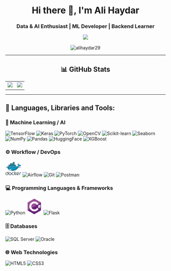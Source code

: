 <h1 align="center">Hi there 👋, I'm Ali Haydar</h1>
<h3 align="center">Data & AI Enthusiast | ML Developer | Backend Learner</h3>

<p align="center">
  <img src="https://media.giphy.com/media/hvRJCLFzcasrR4ia7z/giphy.gif" width="40"/>
</p>

<p align="center">
  <img src="https://komarev.com/ghpvc/?username=alihaydar29&label=Profile%20views&color=0e75b6&style=flat" alt="alihaydar29" />
</p>

---

<h2 align="center">📊 GitHub Stats</h2>

<table align="center">
  <tr>
    <td align="center">
      <img src="https://github-readme-stats.vercel.app/api?username=alihaydar29&show_icons=true&count_private=true&hide=contribs,issues&theme=default" width="450" />
    </td>
    <td align="center">
      <img src="https://github-readme-stats.vercel.app/api/top-langs/?username=alihaydar29&layout=compact&hide=html,css&theme=default" width="420" />
    </td>
  </tr>
</table>



---



<!-- 🚀 Skills Section -->
<h2 align="left">🚀 Languages, Libraries and Tools:</h2>

<!-- 🧠 Machine Learning / AI -->
<h3>🧠 Machine Learning / AI</h3>
<p align="left">
  <img src="https://www.vectorlogo.zone/logos/tensorflow/tensorflow-icon.svg" width="50" height="50" alt="TensorFlow"/>
  <img src="https://upload.wikimedia.org/wikipedia/commons/c/c9/Keras_Logo.jpg" width="50" height="50" alt="Keras"/>
  <img src="https://www.vectorlogo.zone/logos/pytorch/pytorch-icon.svg" width="50" height="50" alt="PyTorch"/>
  <img src="https://www.vectorlogo.zone/logos/opencv/opencv-icon.svg" width="50" height="50" alt="OpenCV"/>
  <img src="https://upload.wikimedia.org/wikipedia/commons/0/05/Scikit_learn_logo_small.svg" width="50" height="50" alt="Scikit-learn"/>
  <img src="https://seaborn.pydata.org/_static/logo-wide-lightbg.svg" width="70" height="40" alt="Seaborn"/>
  <img src="https://upload.wikimedia.org/wikipedia/commons/3/31/NumPy_logo_2020.svg" width="60" height="40" alt="NumPy"/>
  <img src="https://upload.wikimedia.org/wikipedia/commons/e/ed/Pandas_logo.svg" width="50" height="50" alt="Pandas"/>
  <img src="https://huggingface.co/datasets/huggingface/brand-assets/resolve/main/hf-logo.svg" width="60" height="40" alt="HuggingFace"/>
  <img src="https://upload.wikimedia.org/wikipedia/commons/6/69/XGBoost_logo.png" width="50" height="50" alt="XGBoost"/>
</p>

<!-- ⚙️ DevOps / Workflow -->
<h3>⚙️ Workflow / DevOps</h3>
<p align="left">
  <img src="https://raw.githubusercontent.com/devicons/devicon/master/icons/docker/docker-original-wordmark.svg" width="50" height="50" alt="Docker"/>
  <img src="https://upload.wikimedia.org/wikipedia/commons/d/de/AirflowLogo.png" width="50" height="50" alt="Airflow"/>
  <img src="https://www.vectorlogo.zone/logos/git-scm/git-scm-icon.svg" width="50" height="50" alt="Git"/>
  <img src="https://www.vectorlogo.zone/logos/getpostman/getpostman-icon.svg" width="50" height="50" alt="Postman"/>
</p>

<!-- 💻 Programming Languages & Frameworks -->
<h3>💻 Programming Languages & Frameworks</h3>
<p align="left">
  <img src="https://upload.wikimedia.org/wikipedia/commons/c/c3/Python-logo-notext.svg" width="50" height="50" alt="Python"/>
  <img src="https://raw.githubusercontent.com/devicons/devicon/master/icons/csharp/csharp-original.svg" width="50" height="50" alt="C#"/>
  <img src="https://cdn.worldvectorlogo.com/logos/flask.svg" width="50" height="50" alt="Flask"/>
</p>

<!-- 🗄️ Databases -->
<h3>🗄️ Databases</h3>
<p align="left">
  <img src="https://www.svgrepo.com/show/303229/microsoft-sql-server-logo.svg" width="50" height="50" alt="SQL Server"/>
  <img src="https://upload.wikimedia.org/wikipedia/commons/5/50/Oracle_logo.svg" width="60" height="40" alt="Oracle"/>
</p>

<!-- 🌐 Web Technologies -->
<h3>🌐 Web Technologies</h3>
<p align="left">
  <img src="https://www.vectorlogo.zone/logos/w3_html5/w3_html5-icon.svg" width="50" height="50" alt="HTML5"/>
  <img src="https://www.vectorlogo.zone/logos/w3_css/w3_css-icon.svg" width="50" height="50" alt="CSS3"/>
</p>
